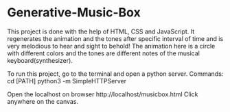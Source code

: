 # Generative-Music-Box
This project is done with the help of HTML, CSS and JavaScript. It regenerates the animation and the tones after specific interval of time and is very melodious to hear and sight to behold! The animation here is a circle with different colors and the tones are different notes of the musical keyboard(synthesizer).

To run this project, go to the terminal and open a python server. 
Commands: 
cd [PATH]
python3 -m SimpleHTTPServer

Open the localhost on browser http://localhost/musicbox.html
Click anywhere on the canvas. 
